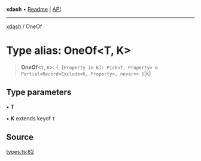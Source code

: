 **xdash** • [Readme](../README.md) \| [API](../globals.md)

***

[xdash](../README.md) / OneOf

# Type alias: OneOf\<T, K\>

> **OneOf**\<`T`, `K`\>: `{ [Property in K]: Pick<T, Property> & Partial<Record<Exclude<K, Property>, never>> }`\[`K`\]

## Type parameters

• **T**

• **K** extends keyof `T`

## Source

[types.ts:82](https://github.com/shtse8/xdash/blob/55c7e43/src/types.ts#L82)
